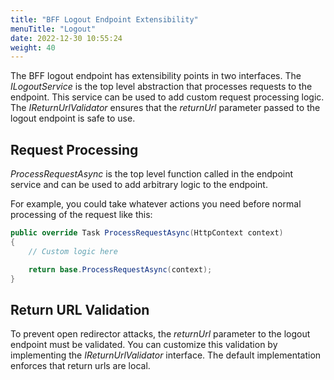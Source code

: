 ```yaml
---
title: "BFF Logout Endpoint Extensibility"
menuTitle: "Logout"
date: 2022-12-30 10:55:24
weight: 40
---
```


The BFF logout endpoint has extensibility points in two interfaces. The *ILogoutService* is the top level abstraction that processes requests to the endpoint. This service can be used to add custom request processing logic. The *IReturnUrlValidator* ensures that the *returnUrl* parameter passed to the logout endpoint is safe to use.

## Request Processing
*ProcessRequestAsync* is the top level function called in the endpoint service and can be used to add arbitrary logic to the endpoint.

For example, you could take whatever actions you need before normal processing of the request like this:

```csharp
public override Task ProcessRequestAsync(HttpContext context)
{
    // Custom logic here

    return base.ProcessRequestAsync(context);
}
```

## Return URL Validation
To prevent open redirector attacks, the *returnUrl* parameter to the logout endpoint must be validated. You can customize this validation by implementing the *IReturnUrlValidator* interface. The default implementation enforces that return urls are local.
